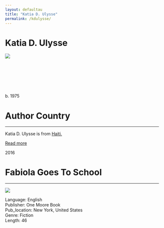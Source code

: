 ```yaml
---
layout: defaultau
title: "Katia D. Ulysse"
permalink: /kdulysse/
---
```

<!-- partial:index.partial.html -->
<div class="content">
    <h1>Katia D. Ulysse</h1>
    <div class="quote">
        <div><img src="https://www.katiadulysse.com/wp-content/uploads/2018/08/Katia1-001-1-252x300.jpg" class="logo"></div>
    </div>
    <div class="timeline">
        <div style="padding-bottom:100px;"></div>
        <div class="block">
            <div class="date right"><p class="right">b. 1975</p></div>
            <div class="dot"></div>
            <div class="left first">
            <div class="author_country">
                <h1>Author Country</h1><hr>
            <div class="aclocation"><p> Katia D. Ulysse is from <a href="{{ site.baseurl }}5">Haiti.</a></p></div>
                <div class="acreadmore">  <a href="#" target="_blank">Read more</a></div>
            </div>
            </div>
        </div>
        <div class="block">
            <div class="date left"><p class="left">2016</p></div>
            <div class="dot"></div>
            <div class="right">
                <h1>Fabiola Goes To School</h1><hr>
                <p><img src="https://m.media-amazon.com/images/I/51h-pkOrVPL._SX398_BO1,204,203,200_.jpg"></p>
                <p>
                Language: English<br/>
                Publisher: One Moore Book<br/>
                Pub_location: New York, United States<br/>
                Genre: Fiction<br/>
                Length: 46</p>
            </div>
        </div>
</div>
  <!-- partial -->
<script src='https://cdnjs.cloudflare.com/ajax/libs/jquery/3.1.1/jquery.min.js'></script><script  src="{{ site.baseurl }}/assets/js/authorscript.js"></script>